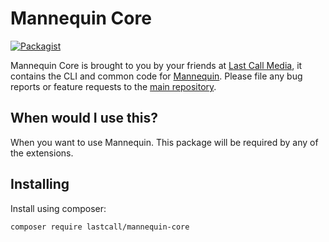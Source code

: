Mannequin Core
==============

[![Packagist](https://img.shields.io/packagist/v/lastcall/mannequin-core.svg)](https://packagist.org/packages/lastcall/mannequin-core)

Mannequin Core is brought to you by your friends at [Last Call Media](https://www.lastcallmedia.com), it contains the CLI and common code for [Mannequin](https://github.com/LastCallMedia/Mannequin).  Please file any bug reports or feature requests to the [main repository](https://github.com/LastCallMedia/Mannequin).

When would I use this?
-----------------------
When you want to use Mannequin.  This package will be required by any of the extensions.

Installing
----------
Install using composer:
```bash
composer require lastcall/mannequin-core
```
